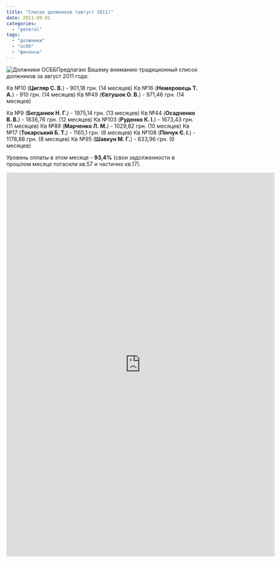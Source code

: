 ```yaml
---
title: "Список должников (август 2011)"
date: 2011-09-01
categories: 
  - "general"
tags: 
  - "должники"
  - "осбб"
  - "финансы"
---
```


![Должники ОСББ](http://shevchenko4a.brovary.org/wp-content/uploads/2011/05/osbb-doljniki.jpg "Должники ОСББ")Предлагаю Вашему вниманию традиционный список должников за август 2011 года:

Кв №10 (**Цигляр С. В.**) - 901,18 грн. (14 месяцев) Кв №16 (**Немеровець Т. А.**) - 910 грн. (14 месяцев) Кв №49 (**Євтушок О. В.**) - 971,46 грн. (14 месяцев)

Кв №9 (**Богданюк Н. Г.**) - 1975,14 грн. (13 месяцев) Кв №44 (**Осадченко В. В.**) - 1838,76 грн. (12 месяцев) Кв №103 (**Руденко К. І.**) - 1673,43 грн. (11 месяцев) Кв №89 (**Марченко Л. М.**) - 1029,82 грн. (10 месяцев) Кв №17 (**Токарський Б. Т.**) - 1165,1 грн. (8 месяцев) Кв №108 (**Пінчук Є. І.**) - 1178,88 грн. (8 месяцев) Кв №95 (**Шавкун М. Г.**) - 633,96 грн. (6 месяцев)

Уровень оплаты в этом месяце - <!--more-->**93,4%** (свои задолженности в прошлом месяце погасили кв.57 и частично кв.17).

<iframe width="700" height="1000" frameborder="0" src="https://docs.google.com/spreadsheet/pub?hl=en_GB&amp;hl=en_GB&amp;key=0AhE2NQlPHqm_dHlyU0RGZnRmVVlDSmE3RUxISndkU3c&amp;single=true&amp;gid=13&amp;output=html&amp;widget=true"></iframe>
